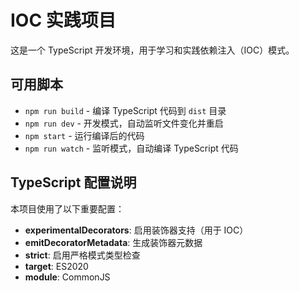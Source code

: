 # IOC 实践项目

这是一个 TypeScript 开发环境，用于学习和实践依赖注入（IOC）模式。

## 可用脚本

- `npm run build` - 编译 TypeScript 代码到 `dist` 目录
- `npm run dev` - 开发模式，自动监听文件变化并重启
- `npm start` - 运行编译后的代码
- `npm run watch` - 监听模式，自动编译 TypeScript 代码

## TypeScript 配置说明

本项目使用了以下重要配置：

- **experimentalDecorators**: 启用装饰器支持（用于 IOC）
- **emitDecoratorMetadata**: 生成装饰器元数据
- **strict**: 启用严格模式类型检查
- **target**: ES2020
- **module**: CommonJS
